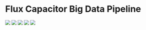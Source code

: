 # Flux Capacitor Big Data Pipeline

![](http://spark.apache.org/images/spark-logo.png)
![](https://upload.wikimedia.org/wikipedia/commons/a/a0/Cassandra_logo.png)
![](http://blog.docker.com/wp-content/uploads/2013/08/KuDr42X_ITXghJhSInDZekNEF0jLt3NeVxtRye3tqco.png)
![](http://www.bogotobogo.com/Hadoop/images/Ecosystem/Kafka.png)
![](https://www.enalean.com/sites/default/files/field/image/elk-logos.png)